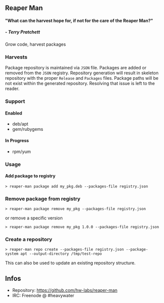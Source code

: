 ## Reaper Man
#### "What can the harvest hope for, if not for the care of the Reaper Man?"
##### - Terry Pratchett

Grow code, harvest packages

### Harvests

Package repository is maintained via `JSON` file. Packages are added or removed
from the `JSON` registry. Repository generation will result in skeleton repository
with the proper `Release` and `Packages` files. Package paths will be not exist
within the generated repository. Resolving that issue is left to the reader.

### Support

#### Enabled

* deb/apt
* gem/rubygems

#### In Progress

* rpm/yum

### Usage

#### Add package to registry

```
> reaper-man package add my_pkg.deb --packages-file registry.json
```

### Remove package from registry

```
> reaper-man package remove my_pkg --packages-file registry.json
```

or remove a specific version

```
> reaper-man package remove my_pkg 1.0.0 --packages-file registry.json
```

### Create a repository

```
> reaper-man repo create --packages-file registry.json --package-system apt --output-directory /tmp/test-repo
```

This can also be used to update an existing repository structure.

## Infos
* Repository: https://github.com/hw-labs/reaper-man
* IRC: Freenode @ #heavywater
